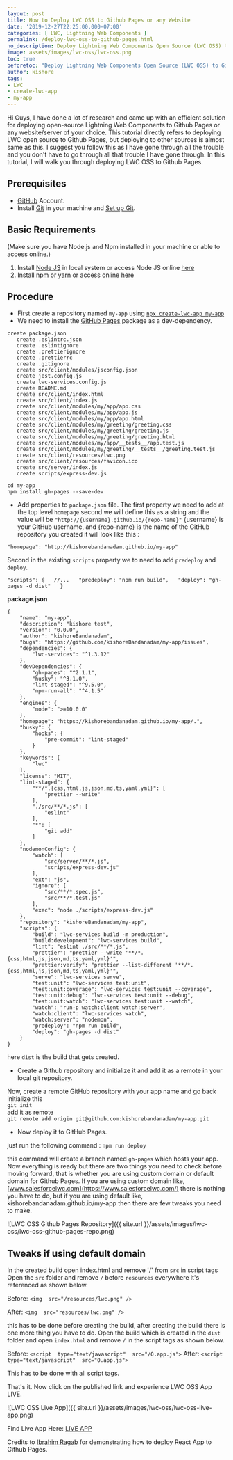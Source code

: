 ```yaml
---
layout: post
title: How to Deploy LWC OSS to Github Pages or any Website
date: '2019-12-27T22:25:00.000-07:00'
categories: [ LWC, Lightning Web Components ]
permalink: /deploy-lwc-oss-to-github-pages.html
no_description: Deploy Lightning Web Components Open Source (LWC OSS) to Github Pages. Step-by-step demonstration to deploy LWC OSS to Github pages with or without npm in Local machine.
image: assets/images/lwc-oss/lwc-oss.png
toc: true
beforetoc: "Deploy Lightning Web Components Open Source (LWC OSS) to Github Pages. Step-by-step demonstration to deploy LWC OSS to Github pages with or without npm in Local machine."
author: kishore
tags:
- LWC
- create-lwc-app
- my-app
---
```


Hi Guys, I have done a lot of research and came up with an efficient solution for deploying open-source Lightning Web Components to Github Pages or any website/server of your choice. This tutorial directly refers to deploying LWC open source to Github Pages, but deploying to other sources is almost same as this. I suggest you follow this as I have gone through all the trouble and you don't have to go through all that trouble I have gone through. In this tutorial, I will walk you through deploying LWC OSS to Github Pages.

<div>
<script src="https://server.makestories.io/embedStory?storyId=-LxCK5-CmREi5oPhCJD9"></script>
</div>


## Prerequisites
-   [GitHub](https://github.com/join)  Account.
-   Install  [Git](https://git-scm.com/)  in your machine and  [Set up Git](https://help.github.com/en/articles/set-up-git).

## Basic Requirements 
(Make sure you have Node.js and Npm installed in your machine or able to access online.)
1. Install [Node JS](https://nodejs.org/) in local system or access Node JS online [here](https://codesandbox.io/)
2. Install [npm](https://nodejs.org/) or [yarn](https://yarnpkg.com/) or access online [here](https://codesandbox.io/)

## Procedure
- First create a repository named  `my-app`  using  [`npx create-lwc-app my-app`](https://lwc.dev/)
- We need to install the [GitHub Pages](https://www.npmjs.com/package/gh-pages)  package as a dev-dependency.

```
create package.json
   create .eslintrc.json
   create .eslintignore
   create .prettierignore
   create .prettierrc
   create .gitignore
   create src/client/modules/jsconfig.json
   create jest.config.js
   create lwc-services.config.js
   create README.md
   create src/client/index.html
   create src/client/index.js
   create src/client/modules/my/app/app.css
   create src/client/modules/my/app/app.js
   create src/client/modules/my/app/app.html
   create src/client/modules/my/greeting/greeting.css
   create src/client/modules/my/greeting/greeting.js
   create src/client/modules/my/greeting/greeting.html
   create src/client/modules/my/app/__tests__/app.test.js
   create src/client/modules/my/greeting/__tests__/greeting.test.js
   create src/client/resources/lwc.png
   create src/client/resources/favicon.ico
   create src/server/index.js
   create scripts/express-dev.js
```

`cd my-app`  
`npm install gh-pages --save-dev`

- Add properties to  `package.json`  file.
The first property we need to add at the top level  `homepage`  second we will define this as a string and the value will be  `"http://{username}.github.io/{repo-name}"`  {username} is your GitHub username, and {repo-name} is the name of the GitHub repository you created it will look like this :

`"homepage": "http://kishorebandanadam.github.io/my-app"`

Second in the existing  `scripts`  property we to need to add  `predeploy`  and  `deploy`. 

`"scripts": {  
//...  
"predeploy": "npm run build",  
"deploy": "gh-pages -d dist"  
}`

**package.json**
```
{
    "name": "my-app",
    "description": "kishore test",
    "version": "0.0.0",
    "author": "kishoreBandanadam",
    "bugs": "https://github.com/kishoreBandanadam/my-app/issues",
    "dependencies": {
        "lwc-services": "^1.3.12"
    },
    "devDependencies": {
        "gh-pages": "^2.1.1",
        "husky": "^3.1.0",
        "lint-staged": "^9.5.0",
        "npm-run-all": "^4.1.5"
    },
    "engines": {
        "node": ">=10.0.0"
    },
    "homepage": "https://kishorebandanadam.github.io/my-app/.",
    "husky": {
        "hooks": {
            "pre-commit": "lint-staged"
        }
    },
    "keywords": [
        "lwc"
    ],
    "license": "MIT",
    "lint-staged": {
        "**/*.{css,html,js,json,md,ts,yaml,yml}": [
            "prettier --write"
        ],
        "./src/**/*.js": [
            "eslint"
        ],
        "*": [
            "git add"
        ]
    },
    "nodemonConfig": {
        "watch": [
            "src/server/**/*.js",
            "scripts/express-dev.js"
        ],
        "ext": "js",
        "ignore": [
            "src/**/*.spec.js",
            "src/**/*.test.js"
        ],
        "exec": "node ./scripts/express-dev.js"
    },
    "repository": "kishoreBandanadam/my-app",
    "scripts": {
        "build": "lwc-services build -m production",
        "build:development": "lwc-services build",
        "lint": "eslint ./src/**/*.js",
        "prettier": "prettier --write '**/*.{css,html,js,json,md,ts,yaml,yml}'",
        "prettier:verify": "prettier --list-different '**/*.{css,html,js,json,md,ts,yaml,yml}'",
        "serve": "lwc-services serve",
        "test:unit": "lwc-services test:unit",
        "test:unit:coverage": "lwc-services test:unit --coverage",
        "test:unit:debug": "lwc-services test:unit --debug",
        "test:unit:watch": "lwc-services test:unit --watch",
        "watch": "run-p watch:client watch:server",
        "watch:client": "lwc-services watch",
        "watch:server": "nodemon",
        "predeploy": "npm run build",
        "deploy": "gh-pages -d dist"
    }
}
```

here `dist` is the build that gets created. 

- Create a Github repository and initialize it and add it as a remote in your local git repository.

Now, create a remote GitHub repository with your app name and go back initialize this  
`git init`  
add it as remote  
`git remote add origin git@github.com:kishorebandanadam/my-app.git`

- Now deploy it to GitHub Pages.

just run the following command :
`npm run deploy`

this command will create a branch named `gh-pages` which hosts your app.
Now everything is ready but there are two things you need to check before moving forward, that is whether you are using custom domain or default domain for Github Pages. If you are using custom domain like, [www.salesforcelwc.com](https://www.salesforcelwc.com/) there is nothing you have to do, but if you are using default like, kishorebandanadam.github.io/my-app then there are few tweaks you need to make.

![LWC OSS Github Pages Repository]({{ site.url }}/assets/images/lwc-oss/lwc-oss-github-pages-repo.png)

## Tweaks if using default domain
In the created build open index.html and remove '/' from `src` in script tags
Open the `src` folder and remove `/` before `resources` everywhere it's referenced as shown below.

Before: `<img  src="/resources/lwc.png" />`

After: `<img  src="resources/lwc.png" />`

this has to be done before creating the build, after creating the build there is one more thing you have to do. Open the build which is created in the `dist` folder and open `index.html` and remove `/` in the script tags as shown below.

Before: `<script  type="text/javascript"  src="/0.app.js">`
After: `<script  type="text/javascript"  src="0.app.js">`

This has to be done with all script tags.

That's it. Now click on the published link and experience LWC OSS App LIVE.

![LWC OSS Live App]({{ site.url }}/assets/images/lwc-oss/lwc-oss-live-app.png)

Find Live App Here: [LIVE APP](http://app.salesforcelwc.com/)

Credits to [Ibrahim Ragab](https://dev.to/yuribenjamin) for demonstrating how to deploy React App to Github Pages.

